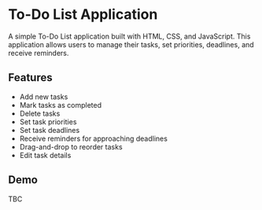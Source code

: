 # To-Do List Application

A simple To-Do List application built with HTML, CSS, and JavaScript. This application allows users to manage their tasks, set priorities, deadlines, and receive reminders.

## Features

- Add new tasks
- Mark tasks as completed
- Delete tasks
- Set task priorities
- Set task deadlines
- Receive reminders for approaching deadlines
- Drag-and-drop to reorder tasks
- Edit task details

## Demo

TBC

